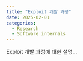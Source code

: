 ```yaml
---
title: "Exploit 개발 과정"
date: 2025-02-01
categories:
  - Research
  - Software internals
---
```

Exploit 개발 과정에 대한 설명...
